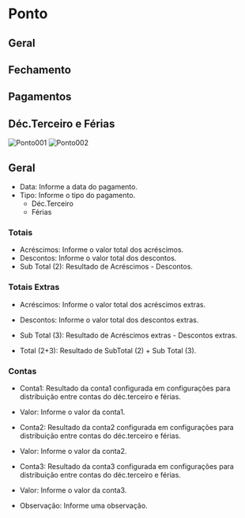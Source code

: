 # Ponto

## Geral

## Fechamento

## Pagamentos

## Déc.Terceiro e Férias

![Ponto001](https://raw.githubusercontent.com/netforcews/docs-erp/master/RH/imagens/Ponto001.png)
![Ponto002](https://raw.githubusercontent.com/netforcews/docs-erp/master/RH/imagens/Ponto002.png)

## Geral
- Data: Informe a data do pagamento.
- Tipo: Informe o tipo do pagamento.
  * Déc.Terceiro
  * Férias

### Totais
- Acréscimos: Informe o valor total dos acréscimos.
- Descontos: Informe o valor total dos descontos.
- Sub Total (2): Resultado de Acréscimos - Descontos.

### Totais Extras
- Acréscimos: Informe o valor total dos acréscimos extras.
- Descontos: Informe o valor total dos descontos extras.
- Sub Total (3): Resultado de Acréscimos extras - Descontos extras.


- Total (2+3): Resultado de SubTotal (2) + Sub Total (3).

### Contas
- Conta1: Resultado da conta1 configurada em configurações para distribuição entre contas do déc.terceiro e férias.
- Valor: Informe o valor da conta1.
- Conta2: Resultado da conta2 configurada em configurações para distribuição entre contas do déc.terceiro e férias.
- Valor: Informe o valor da conta2.
- Conta3: Resultado da conta3 configurada em configurações para distribuição entre contas do déc.terceiro e férias.
- Valor: Informe o valor da conta3.


- Observação: Informe uma observação.
